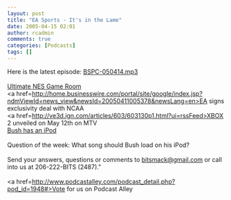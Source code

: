 ```yaml
---
layout: post
title: "EA Sports - It's in the Lame"
date: 2005-04-15 02:01
author: rcadmin
comments: true
categories: [Podcasts]
tags: []
---
```

Here is the latest episode: <a href=http://www.bitsmack.com/dl/BSPC-050414.mp3>BSPC-050414.mp3</a><br />
<br />
<a href=http://www.nescapades.com/gameroom.htm>Ultimate NES Game Room</a><br />
<a href=http://home.businesswire.com/portal/site/google/index.jsp?ndmViewId=news_view&newsId=20050411005378&newsLang=en>EA signs exclusivity deal with NCAA</a><br />
<a href=http://ve3d.ign.com/articles/603/603130p1.html?ui=rssFeed>XBOX 2 unveiled on May 12th on MTV</a><br />
<a href=http://www.cnn.com/2005/SHOWBIZ/Music/04/12/bush.ipod/index.html>Bush has an iPod</a><br />
<br />
Question of the week: What song should Bush load on his iPod?<br />
<br />
Send your answers, questions or comments to bitsmack@gmail.com or call into us at 206-222-BITS (2487)."<br />
<br />
<a href=http://www.podcastalley.com/podcast_detail.php?pod_id=1948#>Vote for us on Podcast Alley</a>
